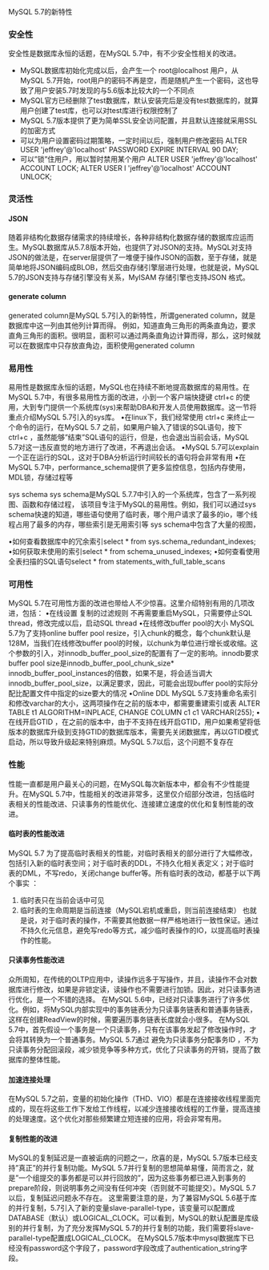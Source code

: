 MySQL 5.7的新特性

### 安全性
安全性是数据库永恒的话题，在MySQL 5.7中，有不少安全性相关的改进。
* MySQL数据库初始化完成以后，会产生一个 root@localhost 用户，从MySQL 5.7开始，root用户的密码不再是空，而是随机产生一个密码，这也导致了用户安装5.7时发现的与5.6版本比较大的一个不同点
* MySQL官方已经删除了test数据库，默认安装完后是没有test数据库的，就算用户创建了test库，也可以对test库进行权限控制了
* MySQL 5.7版本提供了更为简单SSL安全访问配置，并且默认连接就采用SSL的加密方式
* 可以为用户设置密码过期策略，一定时间以后，强制用户修改密码
   ALTER USER 'jeffrey'@'localhost' PASSWORD EXPIRE INTERVAL 90 DAY; 
* 可以”锁”住用户，用以暂时禁用某个用户
   ALTER USER  'jeffrey'@'localhost' ACCOUNT LOCK;
   ALTER USER l 'jeffrey'@'localhost'  ACCOUNT UNLOCK; 



### 灵活性
#### JSON
随着非结构化数据存储需求的持续增长，各种非结构化数据存储的数据库应运而生。MySQL数据库从5.7.8版本开始，也提供了对JSON的支持。MySQL对支持JSON的做法是，在server层提供了一堆便于操作JSON的函数，至于存储，就是简单地将JSON编码成BLOB，然后交由存储引擎层进行处理，也就是说，MySQL 5.7的JSON支持与存储引擎没有关系，MyISAM 存储引擎也支持JSON 格式。

####  generate column
generated column是MySQL 5.7引入的新特性，所谓generated column，就是数据库中这一列由其他列计算而得。
 例如，知道直角三角形的两条直角边，要求直角三角形的面积。很明显，面积可以通过两条直角边计算而得，那么，这时候就可以在数据库中只存放直角边，面积使用generated column

### 易用性 

易用性是数据库永恒的话题，MySQL也在持续不断地提高数据库的易用性。在MySQL 5.7中，有很多易用性方面的改进，小到一个客户端快捷键 ctrl+c 的使用，大到专门提供一个系统库(sys)来帮助DBA和开发人员使用数据库。这一节将重点介绍MySQL 5.7引入的sys库。
 •在linux下，我们经常使用 ctrl+c 来终止一个命令的运行，在MySQL 5.7 之前，如果用户输入了错误的SQL语句，按下 ctrl+c ，虽然能够”结束”SQL语句的运行，但是，也会退出当前会话，MySQL 5.7对这一违反直觉的地方进行了改进，不再退出会话。
•MySQL 5.7可以explain一个正在运行的SQL，这对于DBA分析运行时间较长的语句将会非常有用
•在MySQL 5.7中，performance_schema提供了更多监控信息，包括内存使用，MDL锁，存储过程等

sys schema
sys schema是MySQL 5.7.7中引入的一个系统库，包含了一系列视图、函数和存储过程， 该项目专注于MySQL的易用性。例如，我们可以通过sys schema快速的知道，哪些语句使用了临时表，哪个用户请求了最多的io，哪个线程占用了最多的内存，哪些索引是无用索引等
sys schema中包含了大量的视图，


 •如何查看数据库中的冗余索引select * from sys.schema_redundant_indexes;
 •如何获取未使用的索引select * from schema_unused_indexes;
 •如何查看使用全表扫描的SQL语句select * from statements_with_full_table_scans 



### 可用性

MySQL 5.7在可用性方面的改进也带给人不少惊喜。这里介绍特别有用的几项改进，包括：
 •在线设置 复制的过滤规则 不再需要重启MySQL，只需要停止SQL thread，修改完成以后，启动SQL thread
 •在线修改buffer pool的大小
 MySQL 5.7为了支持online buffer pool resize，引入chunk的概念，每个chunk默认是128M，当我们在线修改buffer pool的时候，以chunk为单位进行增长或收缩。这个参数的引入，对innodb_buffer_pool_size的配置有了一定的影响。innodb要求buffer pool size是innodb_buffer_pool_chunk_size* innodb_buffer_pool_instances的倍数，如果不是，将会适当调大innodb_buffer_pool_size，以满足要求，因此，可能会出现buffer pool的实际分配比配置文件中指定的size要大的情况
 •Online DDL MySQL 5.7支持重命名索引和修改varchar的大小，这两项操作在之前的版本中，都需要重建索引或表
   ALTER TABLE t1 ALGORITHM=INPLACE, CHANGE COLUMN c1 c1 VARCHAR(255);
 •在线开启GTID ，在之前的版本中，由于不支持在线开启GTID，用户如果希望将低版本的数据库升级到支持GTID的数据库版本，需要先关闭数据库，再以GTID模式启动，所以导致升级起来特别麻烦。MySQL 5.7以后，这个问题不复存在


### 性能
性能一直都是用户最关心的问题，在MySQL每次新版本中，都会有不少性能提升。在MySQL 5.7中，性能相关的改进非常多，这里仅介绍部分改进，包括临时表相关的性能改进、只读事务的性能优化、连接建立速度的优化和复制性能的改进。

#### 临时表的性能改进
MySQL 5.7 为了提高临时表相关的性能，对临时表相关的部分进行了大幅修改，包括引入新的临时表空间；对于临时表的DDL，不持久化相关表定义；对于临时表的DML，不写redo，关闭change buffer等。所有临时表的改动，都基于以下两个事实 ：
1. 临时表只在当前会话中可见
2. 临时表的生命周期是当前连接（MySQL宕机或重启，则当前连接结束） 也就是说，对于临时表的操作，不需要其他数据一样严格地进行一致性保证。通过不持久化元信息，避免写redo等方式，减少临时表操作的IO，以提高临时表操作的性能。

#### 只读事务性能改进
众所周知，在传统的OLTP应用中，读操作远多于写操作，并且，读操作不会对数据库进行修改，如果是非锁定读，读操作也不需要进行加锁。因此，对只读事务进行优化，是一个不错的选择。
在MySQL 5.6中，已经对只读事务进行了许多优化。例如，将MySQL内部实现中的事务链表分为只读事务链表和普通事务链表，这样在创建ReadView的时候，需要遍历事务链表长度就会小很多。
在MySQL 5.7中，首先假设一个事务是一个只读事务，只有在该事务发起了修改操作时，才会将其转换为一个普通事务。MySQL 5.7通过 避免为只读事务分配事务ID ，不为只读事务分配回滚段，减少锁竞争等多种方式，优化了只读事务的开销，提高了数据库的整体性能。

#### 加速连接处理
在MySQL 5.7之前，变量的初始化操作（THD、VIO）都是在连接接收线程里面完成的，现在将这些工作下发给工作线程，以减少连接接收线程的工作量，提高连接的处理速度。这个优化对那些频繁建立短连接的应用，将会非常有用。

#### 复制性能的改进
MySQL的复制延迟是一直被诟病的问题之一，欣喜的是，MySQL 5.7版本已经支持”真正”的并行复制功能。MySQL 5.7并行复制的思想简单易懂，简而言之，就是”一个组提交的事务都是可以并行回放的”，因为这些事务都已进入到事务的prepare阶段，则说明事务之间没有任何冲突（否则就不可能提交）。MySQL 5.7以后，复制延迟问题永不存在。
 这里需要注意的是，为了兼容MySQL 5.6基于库的并行复制，5.7引入了新的变量slave-parallel-type，该变量可以配置成DATABASE（默认）或LOGICAL_CLOCK。可以看到，MySQL的默认配置是库级别的并行复制，为了充分发挥MySQL 5.7的并行复制的功能，我们需要将slave-parallel-type配置成LOGICAL_CLOCK。
在MySQL5.7版本中mysql数据库下已经没有password这个字段了，password字段改成了authentication_string字段。